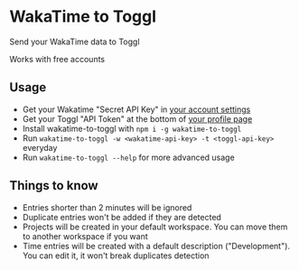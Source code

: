 # WakaTime to Toggl

Send your WakaTime data to Toggl

Works with free accounts

## Usage

-   Get your Wakatime "Secret API Key" in [your account settings](https://wakatime.com/settings/account)
-   Get your Toggl "API Token" at the bottom of [your profile page](https://www.toggl.com/app/profile)
-   Install wakatime-to-toggl with `npm i -g wakatime-to-toggl`
-   Run `wakatime-to-toggl -w <wakatime-api-key> -t <toggl-api-key>` everyday
-   Run `wakatime-to-toggl --help` for more advanced usage

## Things to know

-   Entries shorter than 2 minutes will be ignored
-   Duplicate entries won't be added if they are detected
-   Projects will be created in your default workspace. You can move them to another workspace if you want
-   Time entries will be created with a default description ("Development"). You can edit it, it won't break duplicates detection
